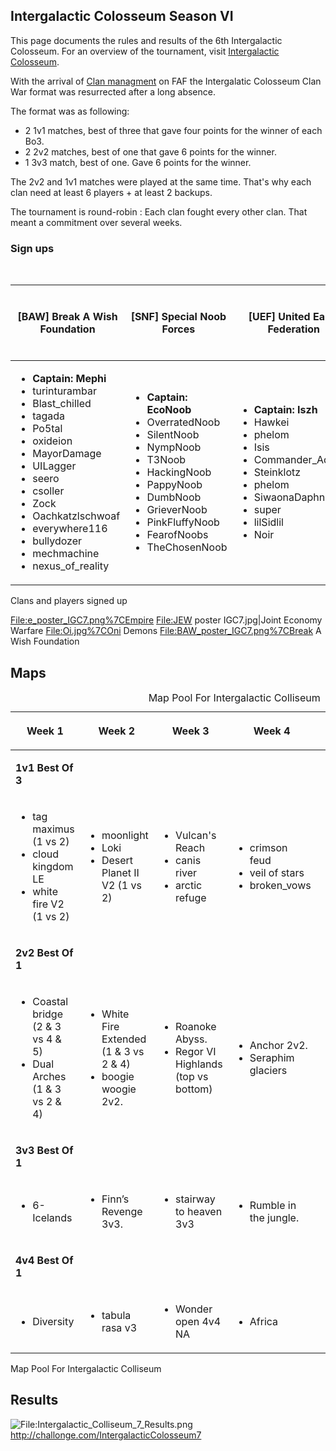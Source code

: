 ## Intergalactic Colosseum Season VI

This page documents the rules and results of the 6th Intergalactic
Colosseum. For an overview of the tournament, visit [Intergalactic
Colosseum](Intergalactic_Colosseum "wikilink").

With the arrival of [Clan managment](Clans "wikilink") on FAF the
Intergalatic Colosseum Clan War format was resurrected after a long
absence.

The format was as following:

-   2 1v1 matches, best of three that gave four points for the winner of
    each Bo3.
-   2 2v2 matches, best of one that gave 6 points for the winner.
-   1 3v3 match, best of one. Gave 6 points for the winner.

The 2v2 and 1v1 matches were played at the same time. That's why each
clan need at least 6 players + at least 2 backups.

The tournament is round-robin : Each clan fought every other clan. That
meant a commitment over several weeks.

### Sign ups

<table>
<caption>Clans and players signed up</caption>
<thead>
<tr class="header">
<th><p>[BAW] Break A Wish Foundation</p></th>
<th><p>[SNF] Special Noob Forces</p></th>
<th><p>[UEF] United Earth Federation</p></th>
<th><p>[GB] Great Britain</p></th>
<th><p>[ONI] ONI Demon</p></th>
<th><p>[BFA] Belgian French Alliance</p></th>
<th><p>[e] Empire</p></th>
<th><p>[JEW] Joint Economy Warfare</p></th>
<th><p>[VoR] Voice of Reason</p></th>
</tr>
</thead>
<tbody>
<tr class="odd">
<td><ul>
<li><strong>Captain: Mephi</strong></li>
<li>turinturambar</li>
<li>Blast_chilled</li>
<li>tagada</li>
<li>Po5tal</li>
<li>oxideion</li>
<li>MayorDamage</li>
<li>UILagger</li>
<li>seero</li>
<li>csoller</li>
<li>Zock</li>
<li>Oachkatzlschwoaf</li>
<li>everywhere116</li>
<li>bullydozer</li>
<li>mechmachine</li>
<li>nexus_of_reality</li>
</ul></td>
<td><ul>
<li><strong>Captain: EcoNoob</strong></li>
<li>OverratedNoob</li>
<li>SilentNoob</li>
<li>NympNoob</li>
<li>T3Noob</li>
<li>HackingNoob</li>
<li>PappyNoob</li>
<li>DumbNoob</li>
<li>GrieverNoob</li>
<li>PinkFluffyNoob</li>
<li>FearofNoobs</li>
<li>TheChosenNoob</li>
</ul></td>
<td><ul>
<li><strong>Captain: Iszh</strong></li>
<li>Hawkei</li>
<li>phelom</li>
<li>Isis</li>
<li>Commander_Adama</li>
<li>Steinklotz</li>
<li>phelom</li>
<li>SiwaonaDaphnewen</li>
<li>super</li>
<li>lilSidlil</li>
<li>Noir</li>
</ul></td>
<td><ul>
<li><strong>Captain: SYSTEM_FAILURE</strong></li>
</ul></td>
<td><ul>
<li><strong>Captain: Freshy</strong></li>
</ul></td>
<td><ul>
<li><strong>Captain: keyser</strong></li>
</ul></td>
<td><ul>
<li><strong>Captain: Tokyto_</strong></li>
<li>Heaven</li>
<li>Lyuker</li>
<li>Blodir</li>
<li>Washy</li>
<li>speed2</li>
<li>Butek</li>
<li>JaggedAppliance</li>
<li>Oalis</li>
<li>Mad-Mozart</li>
</ul></td>
<td><ul>
<li><strong>Captain: Giebmasse</strong></li>
</ul></td>
<td><ul>
<li><strong>Captain: Com</strong></li>
<li>Adjux</li>
<li>yorick</li>
<li>sovietpride</li>
<li>keyser</li>
<li>Joly</li>
<li>Rizing5on</li>
<li>R4sperdan</li>
<li>Morax</li>
<li>Kalvirox</li>
<li>HZH</li>
</ul></td>
</tr>
</tbody>
</table>

Clans and players signed up

<File:e_poster_IGC7.png%7CEmpire> <File:JEW> poster IGC7.jpg\|Joint
Economy Warfare <File:Oi.jpg%7COni> Demons
<File:BAW_poster_IGC7.png%7CBreak> A Wish Foundation

## Maps

<table>
<caption>Map Pool For Intergalactic Colliseum</caption>
<thead>
<tr class="header">
<th><p>Week 1</p></th>
<th><p>Week 2</p></th>
<th><p>Week 3</p></th>
<th><p>Week 4</p></th>
<th><p>Week 5</p></th>
<th><p>Week 6</p></th>
</tr>
</thead>
<tbody>
<tr class="odd">
<td><p><strong>1v1 Best Of 3</strong></p></td>
<td></td>
<td></td>
<td></td>
<td></td>
<td></td>
</tr>
<tr class="even">
<td><ul>
<li>tag maximus (1 vs 2)</li>
<li>cloud kingdom LE</li>
<li>white fire V2 (1 vs 2)</li>
</ul></td>
<td><ul>
<li>moonlight</li>
<li>Loki</li>
<li>Desert Planet II V2 (1 vs 2)</li>
</ul></td>
<td><ul>
<li>Vulcan's Reach</li>
<li>canis river</li>
<li>arctic refuge</li>
</ul></td>
<td><ul>
<li>crimson feud</li>
<li>veil of stars</li>
<li>broken_vows</li>
</ul></td>
<td><ul>
<li>Summer Duel</li>
<li>Syrtis Major</li>
<li>monaki</li>
</ul></td>
<td><ul>
<li>Eye of the Storm</li>
<li>niflheim</li>
<li>crag dunes</li>
</ul></td>
</tr>
<tr class="odd">
<td><p><strong>2v2 Best Of 1</strong></p></td>
<td></td>
<td></td>
<td></td>
<td></td>
<td></td>
</tr>
<tr class="even">
<td><ul>
<li>Coastal bridge (2 &amp; 3 vs 4 &amp; 5)</li>
<li>Dual Arches (1 &amp; 3 vs 2 &amp; 4)</li>
</ul></td>
<td><ul>
<li>White Fire Extended (1 &amp; 3 vs 2 &amp; 4)</li>
<li>boogie woogie 2v2.</li>
</ul></td>
<td><ul>
<li>Roanoke Abyss.</li>
<li>Regor VI Highlands (top vs bottom)</li>
</ul></td>
<td><ul>
<li>Anchor 2v2.</li>
<li>Seraphim glaciers</li>
</ul></td>
<td><ul>
<li>Corona</li>
<li>Forbidden Pass v4</li>
</ul></td>
<td><ul>
<li>Seton's Clutch.</li>
<li>OcTal</li>
</ul></td>
</tr>
<tr class="odd">
<td><p><strong>3v3 Best Of 1</strong></p></td>
<td></td>
<td></td>
<td></td>
<td></td>
<td></td>
</tr>
<tr class="even">
<td><ul>
<li>6-Icelands</li>
</ul></td>
<td><ul>
<li>Finn’s Revenge 3v3.</li>
</ul></td>
<td><ul>
<li>stairway to heaven 3v3</li>
</ul></td>
<td><ul>
<li>Rumble in the jungle.</li>
</ul></td>
<td><ul>
<li>Plateau small</li>
</ul></td>
<td><ul>
<li>Neptune</li>
</ul></td>
</tr>
<tr class="odd">
<td><p><strong>4v4 Best Of 1</strong></p></td>
<td></td>
<td></td>
<td></td>
<td></td>
<td></td>
</tr>
<tr class="even">
<td><ul>
<li>Diversity</li>
</ul></td>
<td><ul>
<li>tabula rasa v3</li>
</ul></td>
<td><ul>
<li>Wonder open 4v4 NA</li>
</ul></td>
<td><ul>
<li>Africa</li>
</ul></td>
<td><ul>
<li>Rasty Elite edition</li>
</ul></td>
<td><ul>
<li>Flooded corona</li>
</ul></td>
</tr>
</tbody>
</table>

Map Pool For Intergalactic Colliseum

## Results

![<File:Intergalactic_Colliseum_7_Results.png>](Intergalactic_Colliseum_7_Results.png "fig:File:Intergalactic_Colliseum_7_Results.png")
<http://challonge.com/IntergalacticColosseum7>
